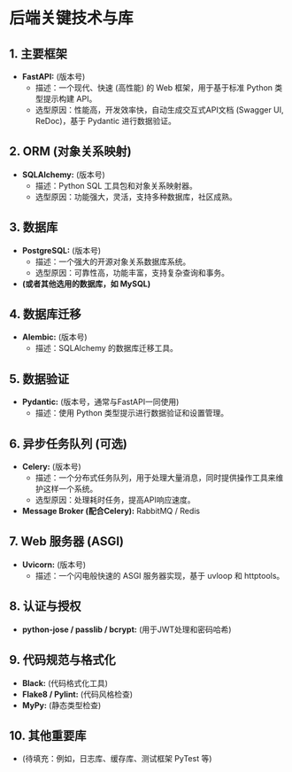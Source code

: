 # 后端关键技术与库

## 1. 主要框架

- **FastAPI:** (版本号)
  - 描述：一个现代、快速 (高性能) 的 Web 框架，用于基于标准 Python 类型提示构建 API。
  - 选型原因：性能高，开发效率快，自动生成交互式API文档 (Swagger UI, ReDoc)，基于 Pydantic 进行数据验证。

## 2. ORM (对象关系映射)

- **SQLAlchemy:** (版本号)
  - 描述：Python SQL 工具包和对象关系映射器。
  - 选型原因：功能强大，灵活，支持多种数据库，社区成熟。

## 3. 数据库

- **PostgreSQL:** (版本号)
  - 描述：一个强大的开源对象关系数据库系统。
  - 选型原因：可靠性高，功能丰富，支持复杂查询和事务。
- **(或者其他选用的数据库，如 MySQL)**

## 4. 数据库迁移

- **Alembic:** (版本号)
  - 描述：SQLAlchemy 的数据库迁移工具。

## 5. 数据验证

- **Pydantic:** (版本号，通常与FastAPI一同使用)
  - 描述：使用 Python 类型提示进行数据验证和设置管理。

## 6. 异步任务队列 (可选)

- **Celery:** (版本号)
  - 描述：一个分布式任务队列，用于处理大量消息，同时提供操作工具来维护这样一个系统。
  - 选型原因：处理耗时任务，提高API响应速度。
- **Message Broker (配合Celery):** RabbitMQ / Redis

## 7. Web 服务器 (ASGI)

- **Uvicorn:** (版本号)
  - 描述：一个闪电般快速的 ASGI 服务器实现，基于 uvloop 和 httptools。

## 8. 认证与授权

- **python-jose / passlib / bcrypt:** (用于JWT处理和密码哈希)

## 9. 代码规范与格式化

- **Black:** (代码格式化工具)
- **Flake8 / Pylint:** (代码风格检查)
- **MyPy:** (静态类型检查)

## 10. 其他重要库

- (待填充：例如，日志库、缓存库、测试框架 PyTest 等) 